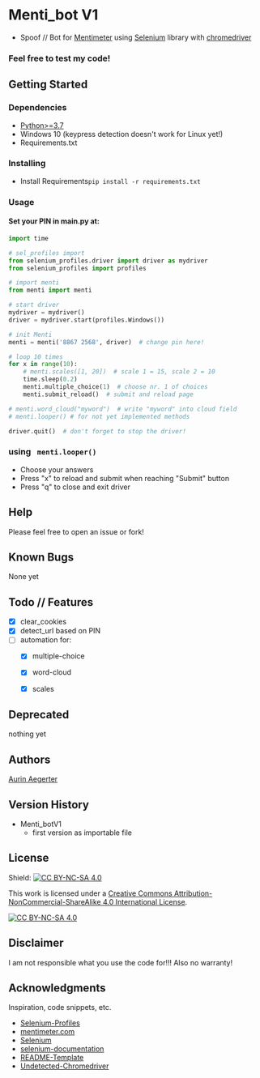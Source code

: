 # Menti_bot V1

* Spoof // Bot for [Mentimeter](https://www.menti.com/) using [Selenium](https://github.com/SeleniumHQ/selenium) library with [chromedriver](https://chromedriver.chromium.org/downloads)

### Feel free to test my code!

## Getting Started

### Dependencies

* [Python>=3.7](https://www.python.org/downloads/)
* Windows 10 (keypress detection doesn't work for Linux yet!)
* Requirements.txt

### Installing

* Install Requirements```pip install -r requirements.txt```

### Usage

#### Set your PIN in main.py at:
```python
import time

# sel_profiles import
from selenium_profiles.driver import driver as mydriver
from selenium_profiles import profiles

# import menti
from menti import menti

# start driver
mydriver = mydriver()
driver = mydriver.start(profiles.Windows())

# init Menti
menti = menti('8867 2568', driver)  # change pin here!

# loop 10 times
for x in range(10):
    # menti.scales([1, 20])  # scale 1 = 15, scale 2 = 10
    time.sleep(0.2)
    menti.multiple_choice(1)  # choose nr. 1 of choices
    menti.submit_reload()  # submit and reload page

# menti.word_cloud("myword")  # write "myword" into cloud field
# menti.looper() # for not yet implemented methods

driver.quit()  # don't forget to stop the driver!


```

###  using ``` menti.looper()```
* Choose your answers
* Press "x" to reload and submit when reaching "Submit" button
* Press "q" to close and exit driver

## Help

Please feel free to open an issue or fork!

## Known Bugs

None yet

## Todo // Features

* [x] clear_cookies
* [x] detect_url based on PIN
* [ ] automation for: 
  * [x] multiple-choice
  * [x] word-cloud
  * [x] scales


## Deprecated

nothing yet

## Authors

[Aurin Aegerter](mailto:aurin.aegerter@stud.gymthun.ch)

## Version History

* Menti_botV1
  * first version as importable file

## License

Shield: [![CC BY-NC-SA 4.0][cc-by-nc-sa-shield]][cc-by-nc-sa]

This work is licensed under a
[Creative Commons Attribution-NonCommercial-ShareAlike 4.0 International License][cc-by-nc-sa].

[![CC BY-NC-SA 4.0][cc-by-nc-sa-image]][cc-by-nc-sa]

[cc-by-nc-sa]: http://creativecommons.org/licenses/by-nc-sa/4.0/
[cc-by-nc-sa-image]: https://licensebuttons.net/l/by-nc-sa/4.0/88x31.png
[cc-by-nc-sa-shield]: https://img.shields.io/badge/License-CC%20BY--NC--SA%204.0-lightgrey.svg

## Disclaimer

I am not responsible what you use the code for!!! Also no warranty!

## Acknowledgments

Inspiration, code snippets, etc.

* [Selenium-Profiles](https://github.com/kaliiiiiiiiii/Selenium_Profiles)
* [mentimeter.com](https://www.mentimeter.com/)
* [Selenium](https://github.com/SeleniumHQ/selenium)
* [selenium-documentation](https://www.selenium.dev/documentation/)
* [README-Template](https://gist.github.com/DomPizzie/7a5ff55ffa9081f2de27c315f5018afc)
* [Undetected-Chromedriver](https://github.com/ultrafunkamsterdam/undetected-chromedriver)

